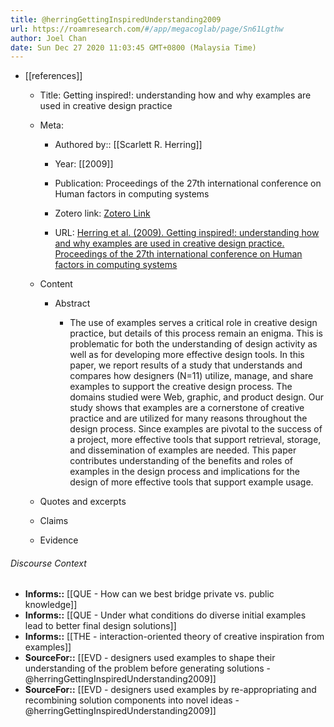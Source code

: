 ```yaml
---
title: @herringGettingInspiredUnderstanding2009
url: https://roamresearch.com/#/app/megacoglab/page/Sn61Lgthw
author: Joel Chan
date: Sun Dec 27 2020 11:03:45 GMT+0800 (Malaysia Time)
---
```


- [[references]]

    - Title: Getting inspired!: understanding how and why examples are used in creative design practice

    - Meta:

        - Authored by:: [[Scarlett R. Herring]]

        - Year: [[2009]]

        - Publication: Proceedings of the 27th international conference on Human factors in computing systems

        - Zotero link: [Zotero Link](zotero://select/items/1_3MANBEPK)

        - URL: [Herring et al. (2009). Getting inspired!: understanding how and why examples are used in creative design practice. Proceedings of the 27th international conference on Human factors in computing systems](undefined)

    - Content

        - Abstract

            - The use of examples serves a critical role in creative design practice, but details of this process remain an enigma. This is problematic for both the understanding of design activity as well as for developing more effective design tools. In this paper, we report results of a study that understands and compares how designers (N=11) utilize, manage, and share examples to support the creative design process. The domains studied were Web, graphic, and product design. Our study shows that examples are a cornerstone of creative practice and are utilized for many reasons throughout the design process. Since examples are pivotal to the success of a project, more effective tools that support retrieval, storage, and dissemination of examples are needed. This paper contributes understanding of the benefits and roles of examples in the design process and implications for the design of more effective tools that support example usage.

    - Quotes and excerpts

    - Claims

    - Evidence

###### Discourse Context

- **Informs::** [[QUE - How can we best bridge private vs. public knowledge]]
- **Informs::** [[QUE - Under what conditions do diverse initial examples lead to better final design solutions]]
- **Informs::** [[THE - interaction-oriented theory of creative inspiration from examples]]
- **SourceFor::** [[EVD - designers used examples to shape their understanding of the problem before generating solutions - @herringGettingInspiredUnderstanding2009]]
- **SourceFor::** [[EVD - designers used examples by re-appropriating and recombining solution components into novel ideas - @herringGettingInspiredUnderstanding2009]]
